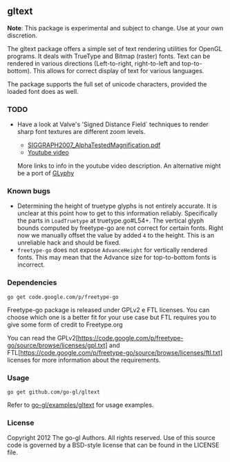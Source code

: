 ## gltext

**Note**: This package is experimental and subject to change.
Use at your own discretion.

The gltext package offers a simple set of text rendering utilities for OpenGL
programs. It deals with TrueType and Bitmap (raster) fonts. Text can be
rendered in various directions (Left-to-right, right-to-left and top-to-bottom).
This allows for correct display of text for various languages.

The package supports the full set of unicode characters, provided the loaded
font does as well.


### TODO

* Have a look at Valve's 'Signed Distance Field` techniques to render
  sharp font textures are different zoom levels.

  * [SIGGRAPH2007_AlphaTestedMagnification.pdf](http://www.valvesoftware.com/publications/2007/SIGGRAPH2007_AlphaTestedMagnification.pdf)
  * [Youtube video](http://www.youtube.com/watch?v=CGZRHJvJYIg)
  
  More links to info in the youtube video description.
  An alternative might be a port of [GLyphy](http://code.google.com/p/glyphy/)


### Known bugs

* Determining the height of truetype glyphs is not entirely accurate.
  It is unclear at this point how to get to this information reliably.
  Specifically the parts in `LoadTruetype` at truetype.go#L54+.
  The vertical glyph bounds computed by freetype-go are not correct for
  certain fonts. Right now we manually offset the value by added `4` to
  the height. This is an unreliable hack and should be fixed.
* `freetype-go` does not expose `AdvanceHeight` for vertically rendered fonts.
  This may mean that the Advance size for top-to-bottom fonts is incorrect.


### Dependencies

	go get code.google.com/p/freetype-go

Freetype-go package is released under GPLv2 e FTL licenses. You can choose
which one is a better fit for your use case but FTL requires you to give
some form of credit to Freetype.org

You can read the GPLv2[https://code.google.com/p/freetype-go/source/browse/licenses/gpl.txt]
and FTL[https://code.google.com/p/freetype-go/source/browse/licenses/ftl.txt]
licenses for more information about the requirements.

### Usage

    go get github.com/go-gl/gltext

Refer to [go-gl/examples/gltext][ex] for usage examples.

[ex]: https://github.com/go-gl/examples/tree/master/gltext


### License

Copyright 2012 The go-gl Authors. All rights reserved.
Use of this source code is governed by a BSD-style
license that can be found in the LICENSE file.


